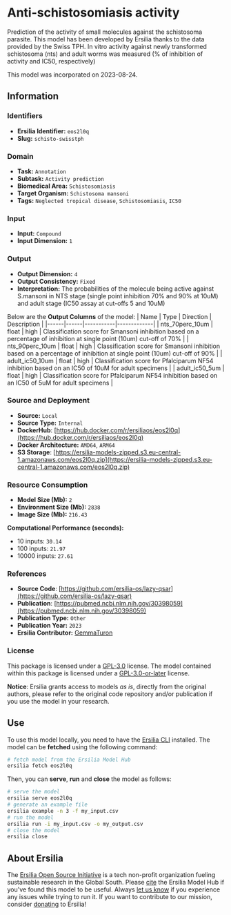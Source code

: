 # Anti-schistosomiasis activity

Prediction of the activity of small molecules against the schistosoma parasite. This model has been developed by Ersilia thanks to the data provided by the Swiss TPH. In vitro activity against newly transformed schistosoma (nts) and adult worms was measured (% of inhibition of activity and IC50, respectively)

This model was incorporated on 2023-08-24.

## Information
### Identifiers
- **Ersilia Identifier:** `eos2l0q`
- **Slug:** `schisto-swisstph`

### Domain
- **Task:** `Annotation`
- **Subtask:** `Activity prediction`
- **Biomedical Area:** `Schistosomiasis`
- **Target Organism:** `Schistosoma mansoni`
- **Tags:** `Neglected tropical disease`, `Schistosomiasis`, `IC50`

### Input
- **Input:** `Compound`
- **Input Dimension:** `1`

### Output
- **Output Dimension:** `4`
- **Output Consistency:** `Fixed`
- **Interpretation:** The probabilities of the molecule being active against S.mansoni in NTS stage (single point inhibition 70% and 90% at  10uM) and adult stage (IC50 assay at cut-offs 5 and 10uM)

Below are the **Output Columns** of the model:
| Name | Type | Direction | Description |
|------|------|-----------|-------------|
| nts_70perc_10um | float | high | Classification score for Smansoni inhibition based on a  percentage of inhibition at single point (10um) cut-off of 70% |
| nts_90perc_10um | float | high | Classification score for Smansoni inhibition based on a  percentage of inhibition at single point (10um) cut-off of 90% |
| adult_ic50_10um | float | high | Classification score for Pfalciparum NF54 inhibition based on an IC50 of 10uM for adult specimens |
| adult_ic50_5um | float | high | Classification score for Pfalciparum NF54 inhibition based on an IC50 of 5uM for adult specimens |


### Source and Deployment
- **Source:** `Local`
- **Source Type:** `Internal`
- **DockerHub**: [https://hub.docker.com/r/ersiliaos/eos2l0q](https://hub.docker.com/r/ersiliaos/eos2l0q)
- **Docker Architecture:** `AMD64`, `ARM64`
- **S3 Storage**: [https://ersilia-models-zipped.s3.eu-central-1.amazonaws.com/eos2l0q.zip](https://ersilia-models-zipped.s3.eu-central-1.amazonaws.com/eos2l0q.zip)

### Resource Consumption
- **Model Size (Mb):** `2`
- **Environment Size (Mb):** `2838`
- **Image Size (Mb):** `216.43`

**Computational Performance (seconds):**
- 10 inputs: `30.14`
- 100 inputs: `21.97`
- 10000 inputs: `27.61`

### References
- **Source Code**: [https://github.com/ersilia-os/lazy-qsar](https://github.com/ersilia-os/lazy-qsar)
- **Publication**: [https://pubmed.ncbi.nlm.nih.gov/30398059](https://pubmed.ncbi.nlm.nih.gov/30398059)
- **Publication Type:** `Other`
- **Publication Year:** `2023`
- **Ersilia Contributor:** [GemmaTuron](https://github.com/GemmaTuron)

### License
This package is licensed under a [GPL-3.0](https://github.com/ersilia-os/ersilia/blob/master/LICENSE) license. The model contained within this package is licensed under a [GPL-3.0-or-later](LICENSE) license.

**Notice**: Ersilia grants access to models _as is_, directly from the original authors, please refer to the original code repository and/or publication if you use the model in your research.


## Use
To use this model locally, you need to have the [Ersilia CLI](https://github.com/ersilia-os/ersilia) installed.
The model can be **fetched** using the following command:
```bash
# fetch model from the Ersilia Model Hub
ersilia fetch eos2l0q
```
Then, you can **serve**, **run** and **close** the model as follows:
```bash
# serve the model
ersilia serve eos2l0q
# generate an example file
ersilia example -n 3 -f my_input.csv
# run the model
ersilia run -i my_input.csv -o my_output.csv
# close the model
ersilia close
```

## About Ersilia
The [Ersilia Open Source Initiative](https://ersilia.io) is a tech non-profit organization fueling sustainable research in the Global South.
Please [cite](https://github.com/ersilia-os/ersilia/blob/master/CITATION.cff) the Ersilia Model Hub if you've found this model to be useful. Always [let us know](https://github.com/ersilia-os/ersilia/issues) if you experience any issues while trying to run it.
If you want to contribute to our mission, consider [donating](https://www.ersilia.io/donate) to Ersilia!
